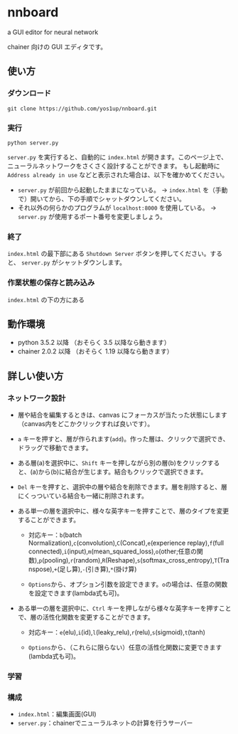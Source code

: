 # nnboard
a GUI editor for neural network

chainer 向けの GUI エディタです。

## 使い方
### ダウンロード
```
git clone https://github.com/yos1up/nnboard.git
```

### 実行
```
python server.py
```
`server.py` を実行すると、自動的に `index.html` が開きます。このページ上で、ニューラルネットワークをさくさく設計することができます。
もし起動時に `Address already in use` などと表示された場合は、以下を確かめてください。
- `server.py` が前回から起動したままになっている。 → `index.html` を（手動で）開いてから、下の手順でシャットダウンしてください。
- それ以外の何らかのプログラムが `localhost:8000` を使用している。 → `server.py` が使用するポート番号を変更しましょう。

### 終了
`index.html` の最下部にある `Shutdown Server` ボタンを押してください。すると、 `server.py` がシャットダウンします。

### 作業状態の保存と読み込み
`index.html` の下の方にある


<!-- `server.py` automatically opens `index.html`; in this page you can edit neural networks on GUI.
Press `Shutdown Server` button in the page to shutdown `server.py`. Otherwise `server.py` continues running. -->

## 動作環境
- python 3.5.2 以降 （おそらく 3.5 以降なら動きます）
- chainer 2.0.2 以降 （おそらく 1.19 以降なら動きます）


## 詳しい使い方
### ネットワーク設計

- 層や結合を編集するときは、canvas にフォーカスが当たった状態にします（canvas内をどこかクリックすれば良いです）。

- `a` キーを押すと、層が作られます(`add`)。作った層は、クリックで選択でき、ドラッグで移動できます。

- ある層(a)を選択中に、`Shift` キーを押しながら別の層(b)をクリックすると、(a)から(b)に結合が生じます。結合もクリックで選択できます。

- `Del` キーを押すと、選択中の層や結合を削除できます。層を削除すると、層にくっついている結合も一緒に削除されます。

- ある単一の層を選択中に、様々な英字キーを押すことで、層のタイプを変更することができます。

    - 対応キー：`b`(batch Normalization),`c`(convolution),`C`(Concat),`e`(experience replay),`f`(full connected),`i`(input),`m`(mean_squared_loss),`o`(other;任意の関数),`p`(pooling),`r`(random),`R`(Reshape),`s`(softmax_cross_entropy),`T`(Transpose),`+`(足し算),`-`(引き算),`*`(掛け算)

    - `Options`から、オプション引数を設定できます。`o`の場合は、任意の関数を設定できます(lambda式も可)。

- ある単一の層を選択中に、`Ctrl` キーを押しながら様々な英字キーを押すことで、層の活性化関数を変更することができます。

    - 対応キー：`e`(elu),`i`(id),`l`(leaky_relu),`r`(relu),`s`(sigmoid),`t`(tanh)

    - `Options`から、（これらに限らない）任意の活性化関数に変更できます(lambda式も可)。


### 学習


### 構成
- `index.html`：編集画面(GUI)
- `server.py`：chainerでニューラルネットの計算を行うサーバー
